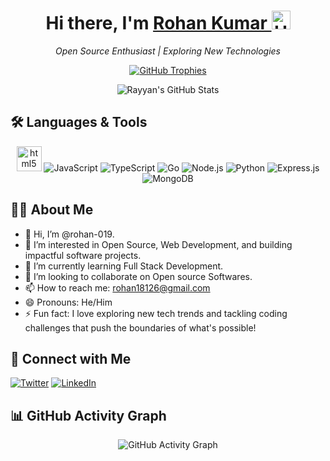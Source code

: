 
<h1 align="center">
  Hi there, I'm <a href="https://github.com/rohan-019">Rohan Kumar </a> <img src="https://media.giphy.com/media/hvRJCLFzcasrR4ia7z/giphy.gif" width="30px" alt="Hello gif"/>
</h1>

<p align="center">
  <em> Open Source Enthusiast | Exploring New Technologies </em>
</p>
<p align="center">
  <a href="https://github.com/ryo-ma/github-profile-trophy">
    <img src="https://github-profile-trophy.vercel.app/?username=rohan-019&theme=onedark&column=7" alt="GitHub Trophies" />
  </a>
</p>
<p align="center">
  <img src="https://github-readme-stats.vercel.app/api?username=rohan-019&show_icons=true&theme=radical" alt="Rayyan's GitHub Stats" />
</p>

## 🛠 Languages & Tools 
<p align="center">
   <img src="https://cdn.jsdelivr.net/gh/devicons/devicon/icons/html5/html5-original.svg" height="40" alt="html5 logo"  />
 
  <img src="https://img.shields.io/badge/JavaScript-F7DF1E?style=for-the-badge&logo=javascript&logoColor=black" alt="JavaScript" />
<img src="https://img.shields.io/badge/TypeScript-3178C6?style=for-the-badge&logo=typescript&logoColor=white" alt="TypeScript" />
  <img src="https://img.shields.io/badge/Go-00ADD8?style=for-the-badge&logo=go&logoColor=white" alt="Go" />

  <img src="https://img.shields.io/badge/Node.js-339933?style=for-the-badge&logo=nodedotjs&logoColor=white" alt="Node.js" />
  <img src="https://img.shields.io/badge/React-20232A?style=for-the-badge&logo=react&logoColor=61DAFB" alt="Python" />
  <img src="https://img.shields.io/badge/Express.js-404D59?style=for-the-badge" alt="Express.js" />
  <img src="https://img.shields.io/badge/MongoDB-47A248?style=for-the-badge&logo=mongodb&logoColor=white" alt="MongoDB" />
</p>

## 👨‍💻 About Me
- 👋 Hi, I’m @rohan-019.
- 👀 I’m interested in Open Source, Web Development, and building impactful software projects.
- 🌱 I’m currently learning Full Stack Development.
- 💞️ I’m looking to collaborate on Open source Softwares.
- 📫 How to reach me: [rohan18126@gmail.com](mailto:rohan18126@gmail.com)
- 😄 Pronouns: He/Him
- ⚡ Fun fact: I love exploring new tech trends and tackling coding challenges that push the boundaries of what's possible!

## 🤝 Connect with Me


[![Twitter](https://img.shields.io/badge/Twitter-%231DA1F2.svg?style=for-the-badge&logo=Twitter&logoColor=white)](https://x.com/_rohan019?t=SQ3ly9UgM1Bd1qZz2vNytA&s=08)
[![LinkedIn](https://img.shields.io/badge/LinkedIn-%230077B5.svg?style=for-the-badge&logo=LinkedIn&logoColor=white)](https://www.linkedin.com/in/rohankumariiita)

## 📊 GitHub Activity Graph


<p align="center">
  <img src="https://github-readme-activity-graph.vercel.app/graph?username=rohan-019&theme=react" alt="GitHub Activity Graph" />
</p>
